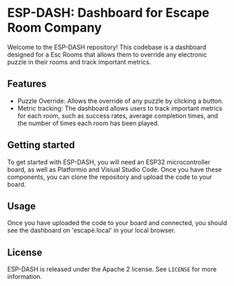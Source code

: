 # ESP-DASH: Dashboard for Escape Room Company

Welcome to the ESP-DASH repository! This codebase is a dashboard designed for a Esc Rooms that allows them to override any electronic puzzle in their rooms and track important metrics.

## Features

- Puzzle Override: Allows the override of any puzzle by clicking a button.
- Metric tracking: The dashboard allows users to track important metrics for each room, such as success rates, average completion times, and the number of times each room has been played.

## Getting started

To get started with ESP-DASH, you will need an ESP32 microcontroller board, as well as Platformio and Visiual Studio Code.
Once you have these components, you can clone the repository and upload the code to your board.

## Usage

Once you have uploaded the code to your board and connected, you should see the dashboard on 'escape.local' in your local browser.


## License

ESP-DASH is released under the Apache 2 license. See `LICENSE` for more information.
